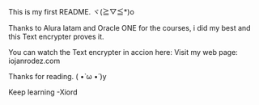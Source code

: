 This is my first README. ヾ(≧▽≦*)o

Thanks to Alura latam and Oracle ONE for the courses, i did my best and this Text encrypter proves it.

You can watch the Text encrypter in accion here:
Visit my web page: iojanrodez.com

Thanks for reading. ( •̀ ω •́ )y

Keep learning
               -Xiord